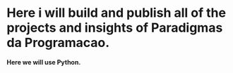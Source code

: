 # Here i will build and publish all of the projects and insights of <b>Paradigmas da Programacao<b>. <br>
Here we will use Python.